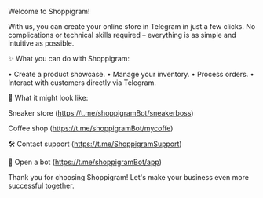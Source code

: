 Welcome to Shoppigram!

With us, you can create your online store in Telegram in just a few clicks. No complications or technical skills required – everything is as simple and intuitive as possible.

✨ What you can do with Shoppigram:

• Create a product showcase.
• Manage your inventory.
• Process orders.
• Interact with customers directly via Telegram.

📌 What it might look like:

Sneaker store (https://t.me/shoppigramBot/sneakerboss)

Coffee shop (https://t.me/shoppigramBot/mycoffe)

🛠 Contact support (https://t.me/ShoppigramSupport)

🌟 Open a bot (https://t.me/shoppigramBot/app)

Thank you for choosing Shoppigram! Let's make your business even more successful together.
